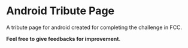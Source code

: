 # Android Tribute Page

A tribute page for android created for completing the challenge in FCC.

**Feel free to give feedbacks for improvement**.
